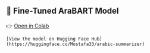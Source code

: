 ## 🔗 Fine-Tuned AraBART Model
👉  [Open in Colab](https://colab.research.google.com/drive/1tVrjpfFmGzV-AByOfcZOXVrmInAQuRC5?usp=sharing)
    
    [View the model on Hugging Face Hub](https://huggingface.co/Mostafa33/arabic-summarizer)
